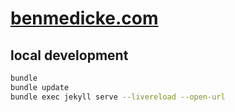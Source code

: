 # [benmedicke.com](https://benmedicke.com)

## local development

```sh
bundle
bundle update
bundle exec jekyll serve --livereload --open-url
```
